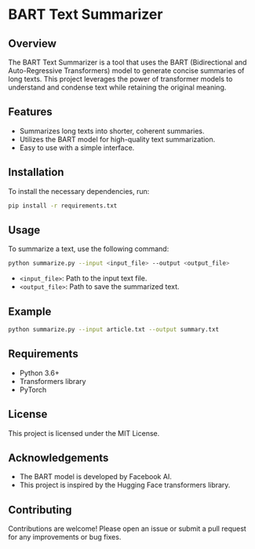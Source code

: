 # BART Text Summarizer

## Overview
The BART Text Summarizer is a tool that uses the BART (Bidirectional and Auto-Regressive Transformers) model to generate concise summaries of long texts. This project leverages the power of transformer models to understand and condense text while retaining the original meaning.

## Features
- Summarizes long texts into shorter, coherent summaries.
- Utilizes the BART model for high-quality text summarization.
- Easy to use with a simple interface.

## Installation
To install the necessary dependencies, run:
```bash
pip install -r requirements.txt
```

## Usage
To summarize a text, use the following command:
```bash
python summarize.py --input <input_file> --output <output_file>
```
- `<input_file>`: Path to the input text file.
- `<output_file>`: Path to save the summarized text.

## Example
```bash
python summarize.py --input article.txt --output summary.txt
```

## Requirements
- Python 3.6+
- Transformers library
- PyTorch

## License
This project is licensed under the MIT License.

## Acknowledgements
- The BART model is developed by Facebook AI.
- This project is inspired by the Hugging Face transformers library.

## Contributing
Contributions are welcome! Please open an issue or submit a pull request for any improvements or bug fixes.
